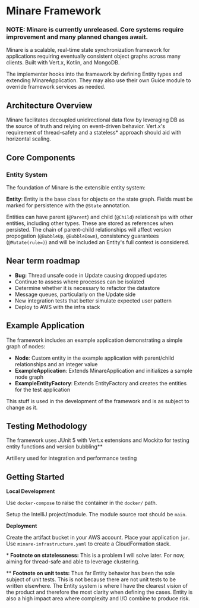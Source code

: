# Minare Framework
### **NOTE: Minare is currently unreleased. Core systems require improvement and many planned changes await.**

Minare is a scalable, real-time state synchronization framework for applications requiring eventually consistent object graphs across many clients. Built with Vert.x, Kotlin, and MongoDB.

The implementer hooks into the framework by defining Entity types and extending MinareApplication. They may also use their own Guice module to override framework services as needed.

## Architecture Overview

Minare facilitates decoupled unidirectional data flow by leveraging DB as the source of truth and relying on event-driven behavior. Vert.x's requirement of thread-safety and a stateless\* approach should aid with horizontal scaling.

## Core Components

### Entity System

The foundation of Minare is the extensible entity system:

**Entity**: Entity is the base class for objects on the state graph. Fields must be marked for persistence with the `@State` annotation. 

Entities can have parent (`@Parent`) and child (`@Child`) relationships with other entities, including other types. These are stored as references when persisted. The chain of parent-child relationships will affect version propogation (`@BubbleUp`, `@BubbleDown`), consistency guarantees (`@Mutate(rule=)`) and will be included an Entity's full context is considered.
 
## Near term roadmap

- **Bug:** Thread unsafe code in Update causing dropped updates
- Continue to assess where processes can be isolated
- Determine whether it is necessary to refactor the datastore
- Message queues, particularly on the Update side
- New integration tests that better simulate expected user pattern
- Deploy to AWS with the infra stack

## Example Application

The framework includes an example application demonstrating a simple graph of nodes:

- **Node**: Custom entity in the example application with parent/child relationships and an integer value
- **ExampleApplication**: Extends MinareApplication and initializes a sample node graph
- **ExampleEntityFactory**: Extends EntityFactory and creates the entities for the test application

This stuff is used in the development of the framework and is as subject to change as it.

## Testing Methodology

The framework uses JUnit 5 with Vert.x extensions and Mockito for testing entity functions and version bubbling**

Artillery used for integration and performance testing

## Getting Started

**Local Development**

Use `docker-compose` to raise the container in the `docker/` path.

Setup the IntelliJ project/module. The module source root should be `main`.

**Deployment**

Create the artifact bucket in your AWS account. Place your application `jar`. Use `minare-infrastructure.yaml` to create a CloudFormation stack.



\* **Footnote on statelessness:** This is a problem I will solve later. For now, aiming for thread-safe and able to leverage clustering.

\** **Footnote on unit tests:** Thus far Entity behavior has been the sole subject of unit tests. This is not because there are not unit tests to be written elsewhere. The Entity system is where I have the clearest vision of the product and therefore the most clarity when defining the cases. Entity is also a high impact area where complexity and I/O combine to produce risk. 